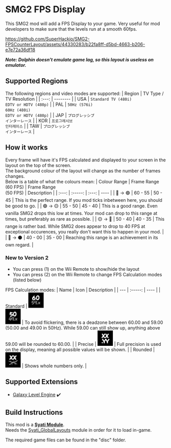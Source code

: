 # SMG2 FPS Display
This SMG2 mod will add a FPS Display to your game. Very useful for mod developers to make sure that the levels run at a smooth 60fps.


https://github.com/SuperHackio/SMG2-FPSCounterLayout/assets/44330283/b22fa8ff-d5bd-4663-b206-e7e72a36df18

***Note: Dolphin doesn't emulate game lag, so this layout is useless on emulator.***

## Supported Regions

The following regions and video modes are supported:
| Region | TV Type / TV Resolution |
| :---: | -------- |
| USA | `Standard TV (480i)` <br/>`EDTV or HDTV (480p)` |
| PAL | `50Hz (576i)`<br/>`60Hz (480i)`<br/>`EDTV or HDTV (480p)` |
| JAP | `プログレッシブ`<br/>`インターレース` |
| KOR | `프로그레시브`<br/>`인터레이스` |
| TAW | `プログレッシブ`<br/>`インターレース` |


## How it works
Every frame will have it's FPS calculated and displayed to your screen in the layout on the top of the screen.<br/>The background colour of the layout will change as the number of frames changes.<br/>Below is a table of what the colours mean:
| Colour Range | Frame Range<br/>(60 FPS) | Frame Range<br/>(50 FPS) | Description |
| :---: | :-----: | :---: | ---- |
| 🔵 -> 🟢 | 60 - 55 | 50 - 45 | This is the perfect range. If you mod ticks inbetween here, you should be good to go. |
| 🟢 -> 🟡 | 55 - 50 | 45 - 40 | This is a good range. Even vanilla SMG2 drops this low at times. Your mod can drop to this range at times, but preferably as rare as possible. |
| 🟡 -> 🔴 | 50 - 40 | 40 - 35 | This range is rather bad. While SMG2 does appear to drop to 40 FPS at exceptional occurences, you really don't want this to happen in your mod. |
| 🔴 -> ⚫ | 40 - 00 | 35 - 00 | Reaching this range is an achievement in its own regard. |

### New to Version 2
- You can press (1) on the Wii Remote to show/hide the layout
- You can press (2) on the Wii Remote to change FPS Calculation modes (listed below)

FPS Calculation modes:
| Name | Icon | Description |
| --- | :-----: | ---- |
| Standard | ![60fps mode](https://raw.githubusercontent.com/SuperHackio/SMG2-FPSCounterLayout/main/Mode0.png)<br/>![50fps mode](https://raw.githubusercontent.com/SuperHackio/SMG2-FPSCounterLayout/main/Mode3.png) | To avoid flickering, there is a deadzone between 60.00 and 59.00 (50.00 and 49.00 in 50Hz). While 59.00 can still show up, anything above 59.00 will be rounded to 60.00. |
| Precise | ![Precise mode](https://raw.githubusercontent.com/SuperHackio/SMG2-FPSCounterLayout/main/Mode1.png) | Full precision is used on the display, meaning all possible values will be shown. |
| Rounded | ![Rounded mode](https://raw.githubusercontent.com/SuperHackio/SMG2-FPSCounterLayout/main/Mode2.png) | Shows whole numbers only. |

## Supported Extensions
- [Galaxy Level Engine](https://github.com/SuperHackio/GalaxyLevelEngine) :heavy_check_mark:

## Build Instructions
This mod is a **[Syati Module](https://github.com/SMGCommunity/SyatiModuleBuildTool)**.<br/>Needs the [Syati_GlobalLayouts](https://github.com/SMGCommunity/Syati_GlobalLayouts) module in order for it to load in-game.

The required game files can be found in the "disc" folder.
